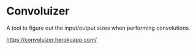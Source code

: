 # Convoluizer
A tool to figure out the input/output sizes when performing convolutions. 

https://convoluizer.herokuapp.com/
